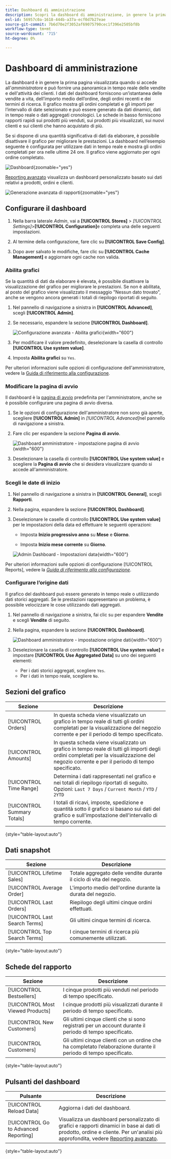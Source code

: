 ```yaml
---
title: Dashboard di amministrazione
description: Scopri la dashboard di amministrazione, in genere la prima pagina visualizzata all’accesso.
exl-id: 56957c0a-1618-444b-a37a-ecf0d7b27eae
source-git-commit: 7b6d70e2f3052af69075790cec1f396e2505bf8b
workflow-type: tm+mt
source-wordcount: '715'
ht-degree: 0%

---
```


# Dashboard di amministrazione

La dashboard è in genere la prima pagina visualizzata quando si accede all&#39;_amministratore_ e può fornire una panoramica in tempo reale delle vendite e dell&#39;attività dei clienti. I dati del dashboard forniscono un’istantanea delle vendite a vita, dell’importo medio dell’ordine, degli ordini recenti e dei termini di ricerca. Il grafico mostra gli ordini completati e gli importi per l’intervallo di date selezionato e può essere generato da dati dinamici, dati in tempo reale o dati aggregati cronologici. Le schede in basso forniscono rapporti rapidi sui prodotti più venduti, sui prodotti più visualizzati, sui nuovi clienti e sui clienti che hanno acquistato di più.

Se si dispone di una quantità significativa di dati da elaborare, è possibile disattivare il grafico per migliorare le prestazioni. La dashboard nell’esempio seguente è configurata per utilizzare dati in tempo reale e mostra gli ordini completati per ora nelle ultime 24 ore. Il grafico viene aggiornato per ogni ordine completato.

![Dashboard](./assets/dashboard-full.png){zoomable="yes"}

[Reporting avanzato](business-intelligence.md#advanced-reporting) visualizza un dashboard personalizzato basato sui dati relativi a prodotti, ordini e clienti.

![Generazione avanzata di rapporti](./assets/dashboard-advanced-reporting.png){zoomable="yes"}

## Configurare il dashboard

1. Nella barra laterale _Admin_, vai a **[!UICONTROL Stores]** > _[!UICONTROL Settings]_>**[!UICONTROL Configuration]**&#x200B;e completa una delle seguenti impostazioni.

1. Al termine della configurazione, fare clic su **[!UICONTROL Save Config]**.

1. Dopo aver salvato le modifiche, fare clic su **[!UICONTROL Cache Management]** e aggiornare ogni cache non valida.

### Abilita grafici

Se la quantità di dati da elaborare è elevata, è possibile disattivare la visualizzazione del grafico per migliorare le prestazioni. Se non è abilitata, al posto del grafico viene visualizzato il messaggio &quot;Nessun dato trovato&quot;, anche se vengono ancora generati i totali di riepilogo riportati di seguito.

1. Nel pannello di navigazione a sinistra in **[!UICONTROL Advanced]**, scegli **[!UICONTROL Admin]**.

1. Se necessario, espandere la sezione **[!UICONTROL Dashboard]**.

   ![Configurazione avanzata - Abilita grafici](./assets/admin-dashboard-config.png){width="600"}

1. Per modificare il valore predefinito, deselezionare la casella di controllo **[!UICONTROL Use system value]**.

1. Imposta **Abilita grafici** su `Yes`.

Per ulteriori informazioni sulle opzioni di configurazione dell&#39;amministratore, vedere la [Guida di riferimento alla configurazione](../configuration-reference/advanced/admin.md).

### Modificare la pagina di avvio

Il dashboard è la [pagina di avvio](../configuration-reference/advanced/admin.md) predefinita per l&#39;amministratore, anche se è possibile configurare una pagina di avvio diversa.

1. Se le opzioni di configurazione dell&#39;amministratore non sono già aperte, scegliere **[!UICONTROL Admin]** in _[!UICONTROL Advanced]_&#x200B;nel pannello di navigazione a sinistra.

1. Fare clic per espandere la sezione **Pagina di avvio**.

   ![Dashboard amministratore - impostazione pagina di avvio](./assets/admin-startup-page.png){width="600"}

1. Deselezionare la casella di controllo **[!UICONTROL Use system value]** e scegliere la **Pagina di avvio** che si desidera visualizzare quando si accede all&#39;amministratore.

### Scegli le date di inizio

1. Nel pannello di navigazione a sinistra in **[!UICONTROL General]**, scegli **Rapporti**.

1. Nella pagina, espandere la sezione **[!UICONTROL Dashboard]**.

1. Deselezionare le caselle di controllo **[!UICONTROL Use system value]** per le impostazioni della data ed effettuare le seguenti operazioni:

   - Imposta **Inizio progressivo anno** su **Mese** e **Giorno**.

   - Imposta **Inizio mese corrente** su **Giorno**.

   ![Admin Dashboard - Impostazioni data](./assets/reports-dashboard.png){width="600"}

Per ulteriori informazioni sulle opzioni di configurazione [!UICONTROL Reports], vedere la [_Guida di riferimento alla configurazione_](../configuration-reference/general/reports.md).

### Configurare l’origine dati

Il grafico del dashboard può essere generato in tempo reale o utilizzando dati storici aggregati. Se le prestazioni rappresentano un problema, è possibile velocizzare le cose utilizzando dati aggregati.

1. Nel pannello di navigazione a sinistra, fai clic su per espandere **Vendite** e scegli **Vendite** di seguito.

1. Nella pagina, espandere la sezione **[!UICONTROL Dashboard]**.

   ![Dashboard amministratore - impostazione origine dati](./assets/config-sales-dashboard.png){width="600"}

1. Deselezionare la casella di controllo **[!UICONTROL Use system value]** e impostare **[!UICONTROL Use Aggregated Data]** su uno dei seguenti elementi:

   - Per i dati storici aggregati, scegliere `Yes`.
   - Per i dati in tempo reale, scegliere `No`.

## Sezioni del grafico

| Sezione | Descrizione |
|--- |--- |
| [!UICONTROL Orders] | In questa scheda viene visualizzato un grafico in tempo reale di tutti gli ordini completati per la visualizzazione del negozio corrente e per il periodo di tempo specificato. |
| [!UICONTROL Amounts] | In questa scheda viene visualizzato un grafico in tempo reale di tutti gli importi degli ordini completati per la visualizzazione del negozio corrente e per il periodo di tempo specificato. |
| [!UICONTROL Time Range] | Determina i dati rappresentati nel grafico e nei totali di riepilogo riportati di seguito. Opzioni: `Last 7 Days` / `Current Month` / `YTD` / `2YTD` |
| [!UICONTROL Summary Totals] | I totali di ricavi, imposte, spedizione e quantità sotto il grafico si basano sui dati del grafico e sull&#39;impostazione dell&#39;intervallo di tempo corrente. |

{style="table-layout:auto"}

## Dati snapshot

| Sezione | Descrizione |
|--- |--- |
| [!UICONTROL Lifetime Sales] | Totale aggregato delle vendite durante il ciclo di vita del negozio. |
| [!UICONTROL Average Order] | L&#39;importo medio dell&#39;ordine durante la durata del negozio. |
| [!UICONTROL Last Orders] | Riepilogo degli ultimi cinque ordini effettuati. |
| [!UICONTROL Last Search Terms] | Gli ultimi cinque termini di ricerca. |
| [!UICONTROL Top Search Terms] | I cinque termini di ricerca più comunemente utilizzati. |

{style="table-layout:auto"}

## Schede del rapporto

| Sezione | Descrizione |
|--- |--- |
| [!UICONTROL Bestsellers] | I cinque prodotti più venduti nel periodo di tempo specificato. |
| [!UICONTROL Most Viewed Products] | I cinque prodotti più visualizzati durante il periodo di tempo specificato. |
| [!UICONTROL New Customers] | Gli ultimi cinque clienti che si sono registrati per un account durante il periodo di tempo specificato. |
| [!UICONTROL Customers] | Gli ultimi cinque clienti con un ordine che ha completato l’elaborazione durante il periodo di tempo specificato. |

{style="table-layout:auto"}

## Pulsanti del dashboard

| Pulsante | Descrizione |
|--- |--- |
| [!UICONTROL Reload Data] | Aggiorna i dati del dashboard. |
| [!UICONTROL Go to Advanced Reporting] | Visualizza un dashboard personalizzato di grafici e rapporti dinamici in base ai dati di prodotto, ordine e cliente. Per un&#39;analisi più approfondita, vedere [Reporting avanzato](business-intelligence.md#advanced-reporting). |

{style="table-layout:auto"}
